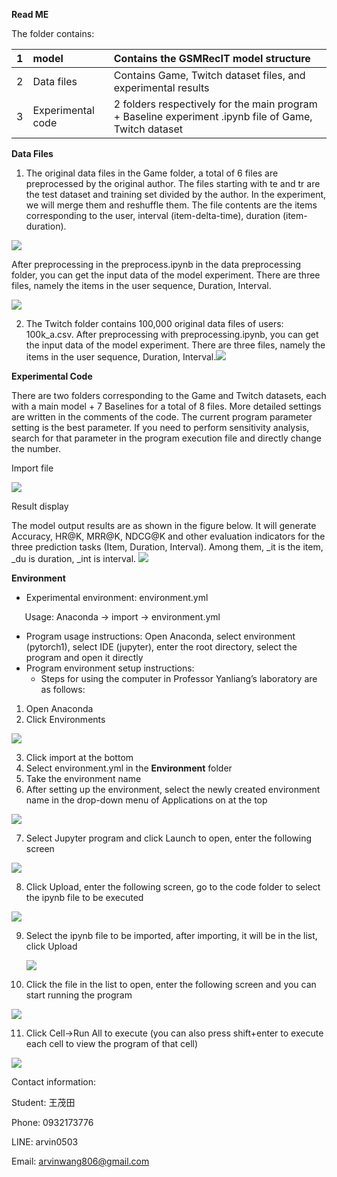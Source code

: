 **Read ME**

The folder contains:

|1|model|Contains the GSMRecIT model structure|
| :- | :- | :- |
|2|Data files|Contains Game, Twitch dataset files, and experimental results|
|3|Experimental code|2 folders respectively for the main program + Baseline experiment .ipynb file of Game, Twitch dataset|


**Data Files**

1. The original data files in the Game folder, a total of 6 files are preprocessed by the original author. The files starting with te and tr are the test dataset and training set divided by the author. In the experiment, we will merge them and reshuffle them. The file contents are the items corresponding to the user, interval (item-delta-time), duration (item-duration).

![](Aspose.Words.3cf5bdcf-dc8c-4701-81f6-2681ed0bf7fa.001.png)

After preprocessing in the preprocess.ipynb in the data preprocessing folder, you can get the input data of the model experiment. There are three files, namely the items in the user sequence, Duration, Interval.

![](Aspose.Words.3cf5bdcf-dc8c-4701-81f6-2681ed0bf7fa.002.png)

2. The Twitch folder contains 100,000 original data files of users: 100k_a.csv. After preprocessing with preprocessing.ipynb, you can get the input data of the model experiment. There are three files, namely the items in the user sequence, Duration, Interval.![](Aspose.Words.3cf5bdcf-dc8c-4701-81f6-2681ed0bf7fa.003.png)

**Experimental Code**

There are two folders corresponding to the Game and Twitch datasets, each with a main model + 7 Baselines for a total of 8 files. More detailed settings are written in the comments of the code. The current program parameter setting is the best parameter. If you need to perform sensitivity analysis, search for that parameter in the program execution file and directly change the number.

Import file

![](Aspose.Words.3cf5bdcf-dc8c-4701-81f6-2681ed0bf7fa.004.png)

Result display

The model output results are as shown in the figure below. It will generate Accuracy, HR@K, MRR@K, NDCG@K and other evaluation indicators for the three prediction tasks (Item, Duration, Interval). Among them, _it is the item, _du is duration, _int is interval.
![](Aspose.Words.3cf5bdcf-dc8c-4701-81f6-2681ed0bf7fa.005.png)

**Environment**

- Experimental environment: environment.yml

`	`Usage: Anaconda -> import -> environment.yml

- Program usage instructions: Open Anaconda, select environment (pytorch1), select IDE (jupyter), enter the root directory, select the program and open it directly
- Program environment setup instructions:
  - Steps for using the computer in Professor Yanliang’s laboratory are as follows:
1. Open Anaconda 
2. Click Environments

![](Aspose.Words.3cf5bdcf-dc8c-4701-81f6-2681ed0bf7fa.006.png)

3. Click import at the bottom 
4. Select environment.yml in the **Environment** folder
5. Take the environment name
6. After setting up the environment, select the newly created environment name in the drop-down menu of Applications on at the top

![](Aspose.Words.3cf5bdcf-dc8c-4701-81f6-2681ed0bf7fa.007.png)

7. Select Jupyter program and click Launch to open, enter the following screen

![](Aspose.Words.3cf5bdcf-dc8c-4701-81f6-2681ed0bf7fa.008.png)

8. Click Upload, enter the following screen, go to the code folder to select the ipynb file to be executed

![](Aspose.Words.3cf5bdcf-dc8c-4701-81f6-2681ed0bf7fa.009.png)



9. Select the ipynb file to be imported, after importing, it will be in the list, click Upload

   ![](Aspose.Words.3cf5bdcf-dc8c-4701-81f6-2681ed0bf7fa.010.png)

10. Click the file in the list to open, enter the following screen and you can start running the program

![](Aspose.Words.3cf5bdcf-dc8c-4701-81f6-2681ed0bf7fa.011.png)

11. Click Cell->Run All to execute (you can also press shift+enter to execute each cell to view the program of that cell)

   ![](Aspose.Words.3cf5bdcf-dc8c-4701-81f6-2681ed0bf7fa.012.png)

Contact information:

Student: 王茂田

Phone: 0932173776

LINE: arvin0503

Email: arvinwang806@gmail.com
